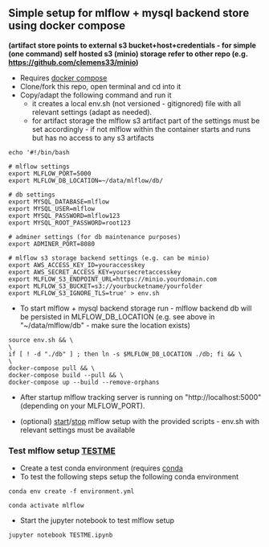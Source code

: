 ## Simple setup for mlflow + mysql backend store using docker compose 
**(artifact store points to external s3 bucket+host+credentials - for simple (one command) self hosted s3 (minio) storage refer to other repo (e.g. https://github.com/clemens33/minio)**

- Requires [docker compose](https://docs.docker.com/compose/)
- Clone/fork this repo, open terminal and cd into it
- Copy/adapt the following command and run it 
  - it creates a local env.sh (not versioned - gitignored) file with all relevant settings (adapt as needed).
  - for artifact storage the mlflow s3 artifact part of the settings must be set accordingly - if not mlflow within the container starts and runs but has no access to any s3 artifacts

```
echo '#!/bin/bash

# mlflow settings
export MLFLOW_PORT=5000
export MLFLOW_DB_LOCATION=~/data/mlflow/db/

# db settings
export MYSQL_DATABASE=mlflow
export MYSQL_USER=mlflow
export MYSQL_PASSWORD=mlflow123
export MYSQL_ROOT_PASSWORD=root123

# adminer settings (for db maintenance purposes)
export ADMINER_PORT=8080

# mlflow s3 storage backend settings (e.g. can be minio)
export AWS_ACCESS_KEY_ID=youraccesskey
export AWS_SECRET_ACCESS_KEY=yoursecretaccesskey
export MLFLOW_S3_ENDPOINT_URL=https://minio.yourdomain.com
export MLFLOW_S3_BUCKET=s3://yourbucketname/yourfolder
export MLFLOW_S3_IGNORE_TLS=true' > env.sh
```

- To start mlflow + mysql backend storage run - mlflow backend db will be persisted in MLFLOW_DB_LOCATION (e.g. see above in "~/data/mlflow/db" - make sure the location exists) 
```
source env.sh && \
\
if [ ! -d "./db" ] ; then ln -s $MLFLOW_DB_LOCATION ./db; fi && \
\
docker-compose pull && \
docker-compose build --pull && \
docker-compose up --build --remove-orphans
```

- After startup mlflow tracking server is running on "http://localhost:5000" (depending on your MLFLOW_PORT).

- (optional) [start](./start.sh)/[stop](./stop.sh) mlflow setup with the provided scripts - env.sh with relevant settings must be available

### Test mlflow setup [TESTME](./TESTME.ipynb)

- Create a test conda environment (requires [conda](https://docs.anaconda.com/anaconda/install/)
- To test the following steps setup the following conda environment
```
conda env create -f environment.yml
```
```
conda activate mlflow
```

- Start the jupyter notebook to test mlflow setup
```
jupyter notebook TESTME.ipynb
```